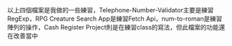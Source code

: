以上四個檔案是我做的一些練習，Telephone-Number-Validator主要是練習RegExp，RPG Creature Search App是練習Fetch Api，num-to-roman是練習陣列的操作，Cash Register Project則是在練習class的寫法，但此檔案的功能還在改善當中
